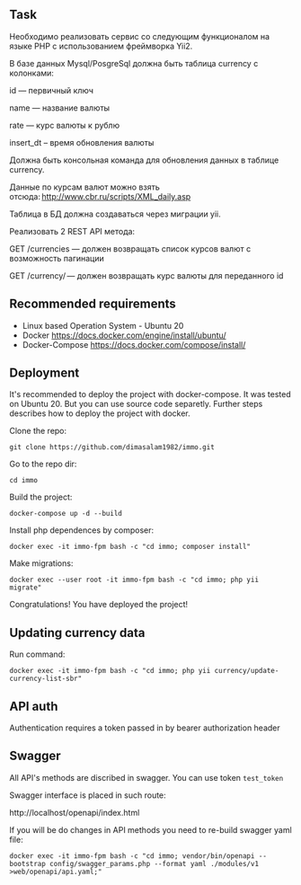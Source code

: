## Task
Необходимо реализовать сервис со следующим функционалом на языке PHP с использованием фреймворка Yii2. 
 
В базе данных Mysql/PosgreSql должна быть таблица currency c колонками: 

id — первичный ключ 

name — название валюты 

rate — курс валюты к рублю 

insert_dt – время обновления валюты 
 

Должна быть консольная команда для обновления данных в таблице currency.  

Данные по курсам валют можно взять отсюда: http://www.cbr.ru/scripts/XML_daily.asp 

Таблица в БД должна создаваться через миграции yii. 
 

Реализовать 2 REST API метода: 

GET /currencies — должен возвращать список курсов валют с возможность пагинации 

GET /currency/ — должен возвращать курс валюты для переданного id  

## Recommended requirements
- Linux based Operation System - Ubuntu 20
- Docker https://docs.docker.com/engine/install/ubuntu/
- Docker-Compose https://docs.docker.com/compose/install/

## Deployment

It's recommended to deploy the project with docker-compose. It was tested on Ubuntu 20. But you can use source code separetly. Further steps describes how to deploy the project with docker.

Clone the repo:

`git clone https://github.com/dimasalam1982/immo.git`

Go to the repo dir:

`cd immo`

Build the project:

`docker-compose up -d --build`

Install php dependences by composer:

`docker exec -it immo-fpm bash -c "cd immo; composer install"`

Make migrations:

`docker exec --user root -it immo-fpm bash -c "cd immo; php yii migrate"`

Congratulations! You have deployed the project!

## Updating currency data

Run command:

`docker exec -it immo-fpm bash -c "cd immo; php yii currency/update-currency-list-sbr"` 

## API auth

Authentication requires a token passed in by bearer authorization header

## Swagger

All API's methods are discribed in swagger. You can use token `test_token`

Swagger interface is placed in such route:

http://localhost/openapi/index.html

If you will be do changes in API methods you need to re-build swagger yaml file:

`docker exec -it immo-fpm bash -c "cd immo; vendor/bin/openapi --bootstrap config/swagger_params.php --format yaml ./modules/v1 >web/openapi/api.yaml;"`
